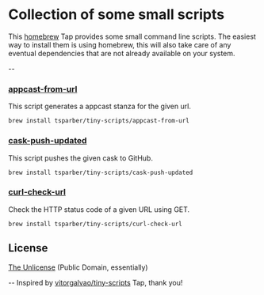 # Collection of some small scripts
This [homebrew](http://brew.sh) Tap provides some small command line scripts. The easiest way to install them is using
homebrew, this will also take care of any eventual dependencies that are not already available on your system.

--

### [appcast-from-url](bin/appcast-from-url)
This script generates a appcast stanza for the given url.
```
brew install tsparber/tiny-scripts/appcast-from-url
```

### [cask-push-updated](bin/cask-push-updated)
This script pushes the given cask to GitHub.
```
brew install tsparber/tiny-scripts/cask-push-updated
```

### [curl-check-url](bin/curl-check-url)
Check the HTTP status code of a given URL using GET.
```
brew install tsparber/tiny-scripts/curl-check-url
```

## License
[The Unlicense](LICENSE) (Public Domain, essentially)

--
Inspired by [vitorgalvao/tiny-scripts](https://github.com/vitorgalvao/homebrew-tiny-scripts) Tap, thank you!

